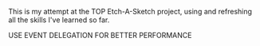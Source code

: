 This is my attempt at the TOP Etch-A-Sketch project, using and refreshing all the skills I've learned so far.

USE EVENT DELEGATION FOR BETTER PERFORMANCE
